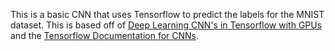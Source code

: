 This is a basic CNN that uses Tensorflow to predict the labels for the MNIST dataset. This is based off of [Deep Learning CNN's in Tensorflow with GPUs](https://hackernoon.com/deep-learning-cnns-in-tensorflow-with-gpus-cba6efe0acc2)
and the [Tensorflow Documentation for CNNs](https://www.tensorflow.org/tutorials/images/cnn).
